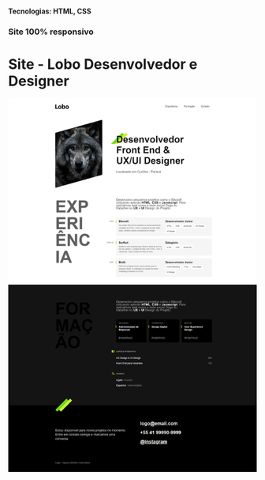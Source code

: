<h4>Tecnologias: HTML, CSS</h4>
<h3>Site 100% responsivo</h3>

# Site - Lobo Desenvolvedor e Designer

<img src="https://github.com/dieegobs/Lobo---Desenvolvedor-e-Designer/blob/main/img/lobo.png?raw=true"/>
